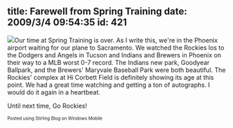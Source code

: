 title: Farewell from Spring Training
date: 2009/3/4 09:54:35
id: 421
---
[![](http://www.s-church.net/journal_images/StirlingBlog/IMAGE_172.jpg)](http://www.s-church.net/journal_images/StirlingBlog/IMAGE_172.jpg)Our time at Spring Training is over. As I write this, we're in the Phoenix airport waiting for our plane to Sacramento. We watched the Rockies los to the Dodgers and Angels in Tucson and Indians and Brewers in Phoenix on their way to a MLB worst 0-7 record. The Indians new park, Goodyear Ballpark, and the Brewers' Maryvale Baseball Park were both beautiful. The Rockies' complex at Hi Corbett Field is definitely showing its age at this point. We had a great time watching and getting a ton of autographs. I would do it again in a heartbeat.

Until next time, Go Rockies!

<font size="1">Posted using Stirling Blog on Windows Mobile</font>